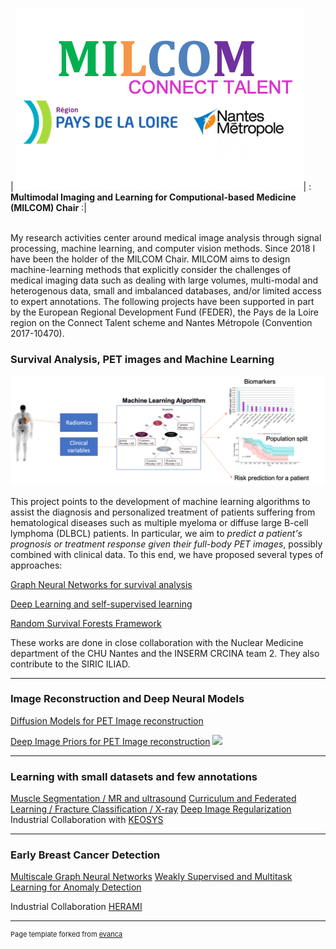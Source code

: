 | <img src="images/milcom-logos.png?raw=true"/>| : **Multimodal Imaging and Learning for Computional-based Medicine (MILCOM) Chair** :|

<br>
My research activities center around medical image analysis through signal processing, machine learning, and computer vision methods. 
Since 2018 I have been the holder of the MILCOM Chair. MILCOM aims to design machine-learning methods that explicitly consider the challenges of medical imaging data such as dealing with large volumes,  multi-modal and heterogenous data,  small and imbalanced databases, and/or limited access to expert annotations. The following projects have been supported in part by the European Regional Development
Fund (FEDER), the Pays de la Loire region on the Connect Talent scheme and Nantes Métropole (Convention 2017-10470).

### Survival Analysis, PET images and Machine Learning 

<img src="images/petsurv.png"/>

This project points to the development of machine learning algorithms to assist the diagnosis and personalized treatment of patients suffering from hematological diseases such as multiple myeloma or diffuse large B-cell lymphoma (DLBCL) patients. In particular, we aim to *predict a patient's prognosis or treatment response given their full-body PET images*, possibly combined with clinical data. To this end, we have proposed several types of approaches: 

[Graph Neural Networks for survival analysis](/projects/petsurv.md#graph-neural-networks-for-survival-analysis)

[Deep Learning and self-supervised learning ](/projects/petsurv)

[Random Survival Forests Framework](/projects/petsurv)

These works are done in close collaboration  with the Nuclear Medicine department of the CHU Nantes and the INSERM CRCINA team 2. They also contribute to the SIRIC ILIAD.

---
### Image Reconstruction and Deep Neural Models

[Diffusion Models for PET Image reconstruction](/projects/drus)

[Deep Image Priors for PET Image reconstruction](/projects/dipreco)
<img src="images/dip_pet"/>

---
### Learning with small datasets and few annotations

[Muscle Segmentation / MR and ultrasound](/projects/muscleseg)
[Curriculum and Federated Learning / Fracture Classification / X-ray](/projects/curriculum)
[Deep Image Regularization](/projects/dipreg) Industrial Collaboration with [KEOSYS](http://example.com/)

---

### Early Breast Cancer Detection

[Multiscale Graph Neural Networks](/projects/mammo)
[Weakly Supervised and Multitask Learning for Anomaly Detection](/projects/mammo)

Industrial Collaboration [HERAMI](http://example.com/)




---
<p style="font-size:11px">Page template forked from <a href="https://github.com/evanca/quick-portfolio">evanca</a></p>
<!-- Remove above link if you don't want to attibute -->
